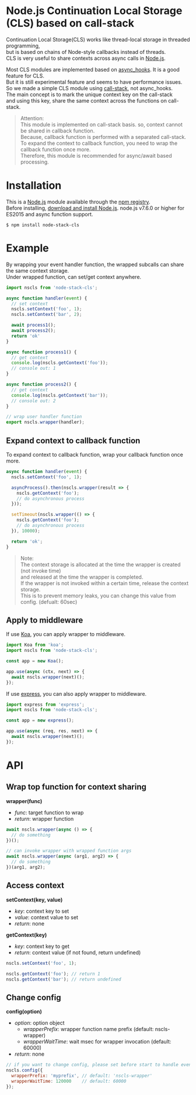 # Node.js Continuation Local Storage (CLS) based on call-stack
Continuation Local Storage(CLS) works like thread-local storage in threaded programming,  
but is based on chains of Node-style callbacks instead of threads.  
CLS is very useful to share contexts across async calls in [Node.js](https://nodejs.org/en/).  

Most CLS modules are implemented based on [async_hooks](https://nodejs.org/dist/latest-v16.x/docs/api/async_hooks.html). It is a good feature for CLS.   
But it is still experimental feature and seems to have performance issues.  
So we made a simple CLS module using [call-stack](https://en.wikipedia.org/wiki/Call_stack), not async_hooks.  
The main concept is to mark the unique context key on the call-stack  
and using this key, share the same context across the functions on call-stack.

> Attention:  
> This module is implemented on call-stack basis. so, context cannot be shared in callback function.  
> Because, callback function is performed with a separated call-stack.  
> To expand the context to callback function, you need to wrap the callback function once more.  
> Therefore, this module is recommended for async/await based processing.

# Installation
This is a [Node.js](https://nodejs.org/en/) module available through the
[npm registry](https://www.npmjs.com/).  
Before installing, [download and install Node.js](https://nodejs.org/en/download/).
node.js v7.6.0 or higher for ES2015 and async function support.

```console
$ npm install node-stack-cls
```

# Example
By wrapping your event handler function, the wrapped subcalls can share the same context storage.  
Under wrapped function, can set/get context anywhere.

```js
import nscls from 'node-stack-cls';

async function handler(event) {
  // set context
  nscls.setContext('foo', 1);
  nscls.setContext('bar', 2);

  await process1();
  await process2();
  return 'ok'
}

async function process1() {
  // get context
  console.log(nscls.getContext('foo'));
  // console out: 1
}

async function process2() {
  // get context
  console.log(nscls.getContext('bar'));
  // console out: 2
}

// wrap user handler function
export nscls.wrapper(handler);

```

## Expand context to callback function
To expand context to callback function, wrap your callback function once more.
```js
async function handler(event) {
  nscls.setContext('foo', 1);

  asyncProcess().then(nscls.wrapper(result => {
    nscls.getContext('foo');
    // do asynchronous process
  }));

  setTimeout(nscls.wrapper(() => {
    nscls.getContext('foo');
    // do asynchronous process
  }), 10000);

  return 'ok';
}
```
> Note:  
> The context storage is allocated at the time the wrapper is created (not invoke time)  
> and released at the time the wrapper is completed.  
> If the wrapper is not invoked within a certain time, release the context storage.  
> This is to prevent memory leaks, you can change this value from config. (defualt: 60sec)

## Apply to middleware
If use [Koa](https://koajs.com/), you can apply wrapper to middleware.
```js
import Koa from 'koa';
import nscls from 'node-stack-cls';

const app = new Koa();

app.use(async (ctx, next) => {
  await nscls.wrapper(next)();
});
```
If use [express](http://expressjs.com/), you can also apply wrapper to middleware.
```js
import express from 'express';
import nscls from 'node-stack-cls';

const app = new express();

app.use(async (req, res, next) => {
  await nscls.wrapper(next)();
});
```


# API
## Wrap top function for context sharing
**wrapper(func)**  
- *func*: target function to wrap
- *return*: wrapper function

```js
await nscls.wrapper(async () => {
  // do something
})();

// can invoke wrapper with wrapped function args
await nscls.wrapper(async (arg1, arg2) => {
  // do something
})(arg1, arg2);
```

## Access context
**setContext(key, value)**
- *key*: context key to set
- *value*: context value to set
- *return*: none

**getContext(key)**
- *key*: context key to get
- *return*: context value (if not found, return undefined)

```js
nscls.setContext('foo', 1);

nscls.getContext('foo'); // return 1
nscls.getContext('bar'); // return undefined
```

## Change config
**config(option)**
- *option*: option object
  - *wrapperPrefix*: wrapper function name prefix (default: nscls-wrapper)
  - *wrapperWaitTime*: wait msec for wrapper invocation (default: 60000)
- *return*: none
```js
// if you want to change config, please set before start to handle events.
nscls.config({
  wrapperPrefix: 'myprefix', // default: 'nscls-wrapper'
  wrapperWaitTime: 120000    // default: 60000
});
```
